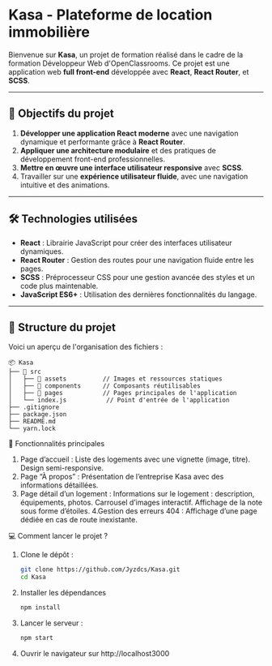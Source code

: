 # Kasa - Plateforme de location immobilière

Bienvenue sur **Kasa**, un projet de formation réalisé dans le cadre de la formation Développeur Web d'OpenClassrooms. Ce projet est une application web **full front-end** développée avec **React**, **React Router**, et **SCSS**. 

---

## 🚀 Objectifs du projet

1. **Développer une application React moderne** avec une navigation dynamique et performante grâce à **React Router**.
2. **Appliquer une architecture modulaire** et des pratiques de développement front-end professionnelles.
3. **Mettre en œuvre une interface utilisateur responsive** avec **SCSS**.
4. Travailler sur une **expérience utilisateur fluide**, avec une navigation intuitive et des animations.

---

## 🛠️ Technologies utilisées

- **React** : Librairie JavaScript pour créer des interfaces utilisateur dynamiques.
- **React Router** : Gestion des routes pour une navigation fluide entre les pages.
- **SCSS** : Préprocesseur CSS pour une gestion avancée des styles et un code plus maintenable.
- **JavaScript ES6+** : Utilisation des dernières fonctionnalités du langage.

---

## 📂 Structure du projet

Voici un aperçu de l'organisation des fichiers : 

```plaintext
📦 Kasa
├── 📂 src
│   ├── 📂 assets          // Images et ressources statiques
│   ├── 📂 components      // Composants réutilisables
│   ├── 📂 pages           // Pages principales de l'application
│   └── index.js           // Point d'entrée de l'application
├── .gitignore
├── package.json
├── README.md
└── yarn.lock
```

🌟 Fonctionnalités principales

1. Page d’accueil :
   Liste des logements avec une vignette (image, titre).
   Design semi-responsive.
3. Page “À propos” :
   Présentation de l’entreprise Kasa avec des informations détaillées.
4. Page détail d’un logement :
   Informations sur le logement : description, équipements, photos.
   Carrousel d’images interactif.
   Affichage de la note sous forme d’étoiles.
4.Gestion des erreurs 404 :
   Affichage d’une page dédiée en cas de route inexistante.

💻 Comment lancer le projet ?
1. Clone le dépôt :
   ```bash
   git clone https://github.com/Jyzdcs/Kasa.git
   cd Kasa
   ```
2. Installer les dépendances
   ```bash
   npm install
   ```
3. Lancer le serveur :
   ```bash
   npm start
   ```
4. Ouvrir le navigateur sur http://localhost3000
